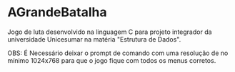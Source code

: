 # AGrandeBatalha
Jogo de luta desenvolvido na linguagem C para projeto integrador da universidade Unicesumar na matéria "Estrutura de Dados".

OBS: É Necessário deixar o prompt de comando com uma resolução de no mínimo 1024x768 para que o jogo fique com todos os menus corretos.
